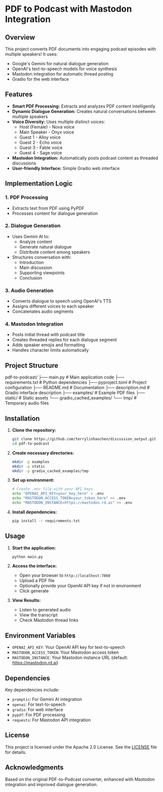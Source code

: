 # PDF to Podcast with Mastodon Integration

## Overview

This project converts PDF documents into engaging podcast episodes with multiple speakers! It uses:
- Google's Gemini for natural dialogue generation
- OpenAI's text-to-speech models for voice synthesis
- Mastodon integration for automatic thread posting
- Gradio for the web interface

## Features

- **Smart PDF Processing:** Extracts and analyzes PDF content intelligently
- **Dynamic Dialogue Generation:** Creates natural conversations between multiple speakers
- **Voice Diversity:** Uses multiple distinct voices:
  - Host (Female) - Nova voice
  - Main Speaker - Onyx voice
  - Guest 1 - Alloy voice
  - Guest 2 - Echo voice
  - Guest 3 - Fable voice
  - Guest 4 - Sage voice
- **Mastodon Integration:** Automatically posts podcast content as threaded discussions
- **User-friendly Interface:** Simple Gradio web interface

## Implementation Logic

### 1. PDF Processing
- Extracts text from PDF using PyPDF
- Processes content for dialogue generation

### 2. Dialogue Generation
- Uses Gemini AI to:
  - Analyze content
  - Generate natural dialogue
  - Distribute content among speakers
- Structures conversation with:
  - Introduction
  - Main discussion
  - Supporting viewpoints
  - Conclusion

### 3. Audio Generation
- Converts dialogue to speech using OpenAI's TTS
- Assigns different voices to each speaker
- Concatenates audio segments

### 4. Mastodon Integration
- Posts initial thread with podcast title
- Creates threaded replies for each dialogue segment
- Adds speaker emojis and formatting
- Handles character limits automatically

## Project Structure

pdf-to-podcast/
├── main.py # Main application code
├── requirements.txt # Python dependencies
├── pyproject.toml # Project configuration
├── README.md # Documentation
├── description.md # Gradio interface description
├── examples/ # Example PDF files
├── static/ # Static assets
└── gradio_cached_examples/
└── tmp/ # Temporary audio files

## Installation

1. **Clone the repository:**
   ```bash
   git clone https://github.com/terrylinhaochen/discussion_output.git
   cd pdf-to-podcast
   ```

2. **Create necessary directories:**
   ```bash
   mkdir -p examples
   mkdir -p static
   mkdir -p gradio_cached_examples/tmp
   ```

3. **Set up environment:**
   ```bash
   # Create .env file with your API keys
   echo "OPENAI_API_KEY=your_key_here" > .env
   echo "MASTODON_ACCESS_TOKEN=your_token_here" >> .env
   echo "MASTODON_INSTANCE=https://mastodon.rd.ai" >> .env
   ```

4. **Install dependencies:**
   ```bash
   pip install -r requirements.txt
   ```

## Usage

1. **Start the application:**
   ```bash
   python main.py
   ```

2. **Access the interface:**
   - Open your browser to `http://localhost:7860`
   - Upload a PDF file
   - Optionally provide your OpenAI API key if not in environment
   - Click generate

3. **View Results:**
   - Listen to generated audio
   - View the transcript
   - Check Mastodon thread links

## Environment Variables

- `OPENAI_API_KEY`: Your OpenAI API key for text-to-speech
- `MASTODON_ACCESS_TOKEN`: Your Mastodon access token
- `MASTODON_INSTANCE`: Your Mastodon instance URL (default: https://mastodon.rd.ai)

## Dependencies

Key dependencies include:
- `promptic`: For Gemini AI integration
- `openai`: For text-to-speech
- `gradio`: For web interface
- `pypdf`: For PDF processing
- `requests`: For Mastodon API integration

## License

This project is licensed under the Apache 2.0 License. See the [LICENSE](LICENSE) file for details.

## Acknowledgments

Based on the original PDF-to-Podcast converter, enhanced with Mastodon integration and improved dialogue generation.